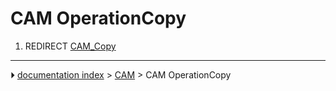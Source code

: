 # CAM OperationCopy
1.  REDIRECT [CAM_Copy](CAM_Copy.md)



---
⏵ [documentation index](../README.md) > [CAM](CAM_Workbench.md) > CAM OperationCopy
